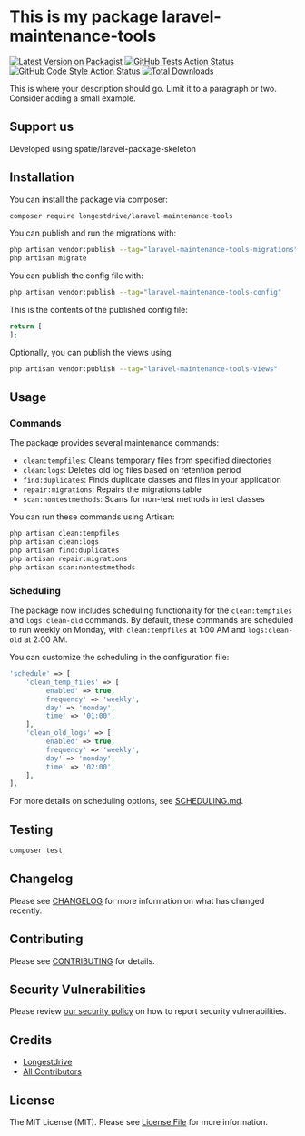 # This is my package laravel-maintenance-tools

[![Latest Version on Packagist](https://img.shields.io/packagist/v/ray-crane/laravel-maintenance-tools.svg?style=flat-square)](https://packagist.org/packages/ray-crane/laravel-maintenance-tools)
[![GitHub Tests Action Status](https://img.shields.io/github/actions/workflow/status/ray-crane/laravel-maintenance-tools/run-tests.yml?branch=main&label=tests&style=flat-square)](https://github.com/ray-crane/laravel-maintenance-tools/actions?query=workflow%3Arun-tests+branch%3Amain)
[![GitHub Code Style Action Status](https://img.shields.io/github/actions/workflow/status/ray-crane/laravel-maintenance-tools/fix-php-code-style-issues.yml?branch=main&label=code%20style&style=flat-square)](https://github.com/ray-crane/laravel-maintenance-tools/actions?query=workflow%3A"Fix+PHP+code+style+issues"+branch%3Amain)
[![Total Downloads](https://img.shields.io/packagist/dt/ray-crane/laravel-maintenance-tools.svg?style=flat-square)](https://packagist.org/packages/ray-crane/laravel-maintenance-tools)

This is where your description should go. Limit it to a paragraph or two. Consider adding a small example.

## Support us
Developed using spatie/laravel-package-skeleton


[//]: # ()
[//]: # ([<img src="https://github-ads.s3.eu-central-1.amazonaws.com/laravel-maintenance-tools.jpg?t=1" width="419px" />]&#40;https://spatie.be/github-ad-click/laravel-maintenance-tools&#41;)

[//]: # ()
[//]: # (We invest a lot of resources into creating [best in class open source packages]&#40;https://spatie.be/open-source&#41;. You can support us by [buying one of our paid products]&#40;https://spatie.be/open-source/support-us&#41;.)

[//]: # ()
[//]: # (We highly appreciate you sending us a postcard from your hometown, mentioning which of our package&#40;s&#41; you are using. You'll find our address on [our contact page]&#40;https://spatie.be/about-us&#41;. We publish all received postcards on [our virtual postcard wall]&#40;https://spatie.be/open-source/postcards&#41;.)

## Installation

You can install the package via composer:

```bash
composer require longestdrive/laravel-maintenance-tools
```

You can publish and run the migrations with:

```bash
php artisan vendor:publish --tag="laravel-maintenance-tools-migrations"
php artisan migrate
```

You can publish the config file with:

```bash
php artisan vendor:publish --tag="laravel-maintenance-tools-config"
```

This is the contents of the published config file:

```php
return [
];
```

Optionally, you can publish the views using

```bash
php artisan vendor:publish --tag="laravel-maintenance-tools-views"
```

## Usage

### Commands

The package provides several maintenance commands:

- `clean:tempfiles`: Cleans temporary files from specified directories
- `clean:logs`: Deletes old log files based on retention period
- `find:duplicates`: Finds duplicate classes and files in your application
- `repair:migrations`: Repairs the migrations table
- `scan:nontestmethods`: Scans for non-test methods in test classes

You can run these commands using Artisan:

```bash
php artisan clean:tempfiles
php artisan clean:logs
php artisan find:duplicates
php artisan repair:migrations
php artisan scan:nontestmethods
```

### Scheduling

The package now includes scheduling functionality for the `clean:tempfiles` and `logs:clean-old` commands. By default, these commands are scheduled to run weekly on Monday, with `clean:tempfiles` at 1:00 AM and `logs:clean-old` at 2:00 AM.

You can customize the scheduling in the configuration file:

```php
'schedule' => [
    'clean_temp_files' => [
        'enabled' => true,
        'frequency' => 'weekly',
        'day' => 'monday',
        'time' => '01:00',
    ],
    'clean_old_logs' => [
        'enabled' => true,
        'frequency' => 'weekly',
        'day' => 'monday',
        'time' => '02:00',
    ],
],
```

For more details on scheduling options, see [SCHEDULING.md](SCHEDULING.md).

## Testing

```bash
composer test
```

## Changelog

Please see [CHANGELOG](CHANGELOG.md) for more information on what has changed recently.

## Contributing

Please see [CONTRIBUTING](CONTRIBUTING.md) for details.

## Security Vulnerabilities

Please review [our security policy](../../security/policy) on how to report security vulnerabilities.

## Credits

- [Longestdrive](https://github.com/longestdrive)
- [All Contributors](../../contributors)

## License

The MIT License (MIT). Please see [License File](LICENSE.md) for more information.
